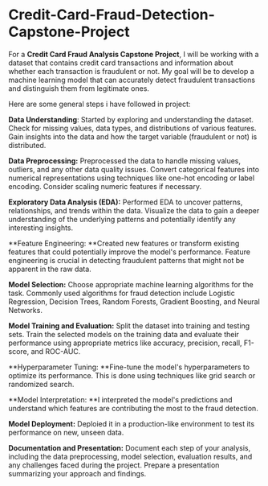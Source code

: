 # Credit-Card-Fraud-Detection-Capstone-Project
For a **Credit Card Fraud Analysis Capstone Project**, I will be working with a dataset that contains credit card transactions and information about whether each transaction is fraudulent or not. My goal will be to develop a machine learning model that can accurately detect fraudulent transactions and distinguish them from legitimate ones.

Here are some general steps i have followed in project:

**Data Understanding**: Started by exploring and understanding the dataset. Check for missing values, data types, and distributions of various features. Gain insights into the data and how the target variable (fraudulent or not) is distributed.

**Data Preprocessing:** Preprocessed the data to handle missing values, outliers, and any other data quality issues. Convert categorical features into numerical representations using techniques like one-hot encoding or label encoding. Consider scaling numeric features if necessary.

**Exploratory Data Analysis (EDA):** Performed EDA to uncover patterns, relationships, and trends within the data. Visualize the data to gain a deeper understanding of the underlying patterns and potentially identify any interesting insights.

**Feature Engineering: **Created new features or transform existing features that could potentially improve the model's performance. Feature engineering is crucial in detecting fraudulent patterns that might not be apparent in the raw data.

**Model Selection:** Choose appropriate machine learning algorithms for the task. Commonly used algorithms for fraud detection include Logistic Regression, Decision Trees, Random Forests, Gradient Boosting, and Neural Networks.

**Model Training and Evaluation:** Split the dataset into training and testing sets. Train the selected models on the training data and evaluate their performance using appropriate metrics like accuracy, precision, recall, F1-score, and ROC-AUC.

**Hyperparameter Tuning: **Fine-tune the model's hyperparameters to optimize its performance. This is done using techniques like grid search or randomized search.

**Model Interpretation: **I interpreted the model's predictions and understand which features are contributing the most to the fraud detection.

**Model Deployment:** Deploied it in a production-like environment to test its performance on new, unseen data.

**Documentation and Presentation:** Document each step of your analysis, including the data preprocessing, model selection, evaluation results, and any challenges faced during the project. Prepare a presentation summarizing your approach and findings.
